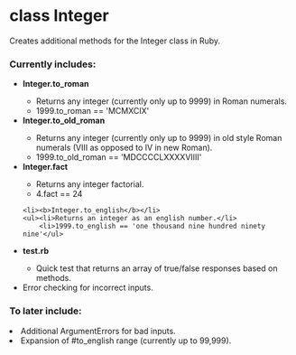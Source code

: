 <h1>class Integer</h1>

Creates additional methods for the Integer class in Ruby.

<h3>Currently includes:</h3>
<ul><li><b>Integer.to_roman</b></li>
    <ul><li>Returns any integer (currently only up to 9999) in Roman numerals.</li>
        <li>1999.to_roman == 'MCMXCIX'</li></ul>

   <li><b>Integer.to_old_roman</b></li>
   <ul><li>Returns any integer (currently only up to 9999) in old style Roman numerals (VIII as opposed to IV in new Roman).</li>
        <li>1999.to_old_roman == 'MDCCCCLXXXXVIIII'</li></ul>

   <li><b>Integer.fact</b></li>
   <ul><li>Returns any integer factorial.</li>
       <li>4.fact == 24</li></ul>
       
    <li><b>Integer.to_english</b></li>
    <ul><li>Returns an integer as an english number.</li>
        <li>1999.to_english == 'one thousand nine hundred ninety nine'</ul>

   <li><b>test.rb</b></li>
   <ul><li>Quick test that returns an array of true/false responses based on methods.</li></ul>

   <li>Error checking for incorrect inputs.</li></ul>

<h3>To later include:</h3>

<li>Additional ArgumentErrors for bad inputs.</li>

<li>Expansion of #to_english range (currently up to 99,999).</li>

